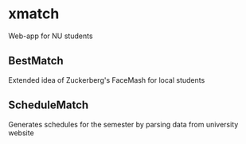 # xmatch
Web-app for NU students

## BestMatch
Extended idea of Zuckerberg's FaceMash for local students

## ScheduleMatch
Generates schedules for the semester by parsing data from university website
